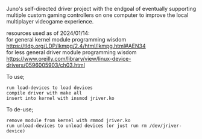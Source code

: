 Juno's self-directed driver project with the endgoal of eventually supporting multiple custom gaming controllers on one computer to improve the local multiplayer videogame experience.

resources used as of 2024/01/14: </br>
for general kernel module programming wisdom https://tldp.org/LDP/lkmpg/2.4/html/lkmpg.html#AEN34 </br>
for less general driver module programming wisdom https://www.oreilly.com/library/view/linux-device-drivers/0596005903/ch03.html

To use;

    run load-devices to load devices
    compile driver with make all
    insert into kernel with insmod jriver.ko

To de-use;

    remove module from kernel with rmmod jriver.ko
    run unload-devices to unload devices (or just run rm /dev/jriver-device)

